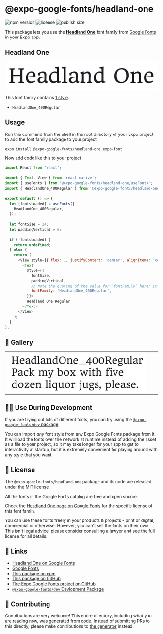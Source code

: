 # @expo-google-fonts/headland-one

![npm version](https://flat.badgen.net/npm/v/@expo-google-fonts/headland-one)
![license](https://flat.badgen.net/github/license/expo/google-fonts)
![publish size](https://flat.badgen.net/packagephobia/install/@expo-google-fonts/headland-one)

This package lets you use the [**Headland One**](https://fonts.google.com/specimen/Headland+One) font family from [Google Fonts](https://fonts.google.com/) in your Expo app.

## Headland One

![Headland One](./font-family.png)

This font family contains [1 style](#-gallery).

- `HeadlandOne_400Regular`

## Usage

Run this command from the shell in the root directory of your Expo project to add the font family package to your project
```sh
expo install @expo-google-fonts/headland-one expo-font
```

Now add code like this to your project
```js
import React from 'react';

import { Text, View } from 'react-native';
import { useFonts } from '@expo-google-fonts/headland-one/useFonts';
import { HeadlandOne_400Regular } from '@expo-google-fonts/headland-one/400Regular';

export default () => {
  let [fontsLoaded] = useFonts({
    HeadlandOne_400Regular,
  });

  let fontSize = 24;
  let paddingVertical = 6;

  if (!fontsLoaded) {
    return undefined;
  } else {
    return (
      <View style={{ flex: 1, justifyContent: 'center', alignItems: 'center' }}>
        <Text
          style={{
            fontSize,
            paddingVertical,
            // Note the quoting of the value for `fontFamily` here; it expects a string!
            fontFamily: 'HeadlandOne_400Regular',
          }}>
          Headland One Regular
        </Text>
      </View>
    );
  }
};

```

## 🔡 Gallery


||||
|-|-|-|
|![HeadlandOne_400Regular](.//400Regular/HeadlandOne_400Regular.ttf.png)||||


## 👩‍💻 Use During Development

If you are trying out lots of different fonts, you can try using the [`@expo-google-fonts/dev` package](https://github.com/freeboub/google-fonts/tree/master/font-packages/dev#readme).

You can import *any* font style from any Expo Google Fonts package from it. It will load the fonts
over the network at runtime instead of adding the asset as a file to your project, so it may take longer
for your app to get to interactivity at startup, but it is extremely convenient
for playing around with any style that you want.

## 📖 License

The `@expo-google-fonts/headland-one` package and its code are released under the MIT license.

All the fonts in the Google Fonts catalog are free and open source.

Check the [Headland One page on Google Fonts](https://fonts.google.com/specimen/Headland+One) for the specific license of this font family.

You can use these fonts freely in your products & projects - print or digital, commercial or otherwise. However, you can't sell the fonts on their own. This isn't legal advice, please consider consulting a lawyer and see the full license for all details.

## 🔗 Links

- [Headland One on Google Fonts](https://fonts.google.com/specimen/Headland+One)
- [Google Fonts](https://fonts.google.com/)
- [This package on npm](https://www.npmjs.com/package/@expo-google-fonts/headland-one)
- [This package on GitHub](https://github.com/freeboub/google-fonts/tree/master/font-packages/headland-one)
- [The Expo Google Fonts project on GitHub](https://github.com/freeboub/google-fonts)
- [`@expo-google-fonts/dev` Devlopment Package](https://github.com/freeboub/google-fonts/tree/master/font-packages/dev)

## 🤝 Contributing

Contributions are very welcome! This entire directory, including what you are reading now, was generated from code. Instead of submitting PRs to this directly, please make contributions to [the generator](https://github.com/freeboub/google-fonts/tree/master/packages/generator) instead.

